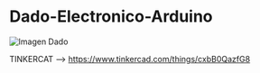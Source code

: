 # Dado-Electronico-Arduino

![Imagen Dado](https://user-images.githubusercontent.com/77170958/162587022-f47c14b3-e8f7-4152-929c-0d104edd476b.png)

TINKERCAT --> https://www.tinkercad.com/things/cxbB0QazfG8
